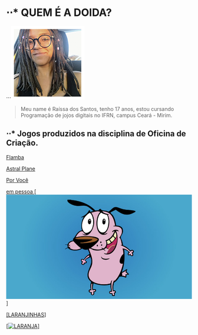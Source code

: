 # ⋅⋅* QUEM É A DOIDA?

⋅⋅⋅![imagem2](perfil.png)

> Meu name é Raíssa dos Santos, tenho 17 anos, estou cursando Programação de jojos digitais no IFRN, campus Ceará - Mirim. 

## ⋅⋅* Jogos produzidos na disciplina de Oficina de Criação.

<a href="http://raixasantos.github.io/Flamba/" target="_blank"> Flamba </a>

<a href="http://raixasantos.github.io/AstralPlane/" target="_blank"> Astral Plane </a>

<a href="http://raixasantos.github.io/ForU/" target="_blank"> Por Você </a>











<a href="http://coragem.com.br" target="_blank"> em pessoa [![imagem1](coragem.jpg)] </a>

<a href="https://www.estudopratico.com.br/wp-content/uploads/2017/11/laranja-caixa-cor-alaranjado.jpg" target="_blank"> [[LARANJINHAS](https://www.estudopratico.com.br/wp-content/uploads/2017/11/laranja-caixa-cor-alaranjado.jpg)] </a>

<a href="www.estudopratico.com.br/wp-content/uploads/2017/11/laranja-caixa-cor-alaranjado.jpg" target="_blank"> [![LARANJA](https://www.estudopratico.com.br/wp-content/uploads/2017/11/laranja-caixa-cor-alaranjado.jpg)] </a>
